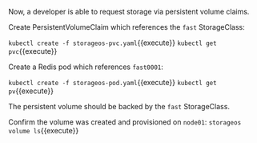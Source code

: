 Now, a developer is able to request storage via persistent volume claims.

Create PersistentVolumeClaim which references the `fast` StorageClass:

`kubectl create -f storageos-pvc.yaml`{{execute}}
`kubectl get pvc`{{execute}}

Create a Redis pod which references `fast0001`:

`kubectl create -f storageos-pod.yaml`{{execute}}
`kubectl get pv`{{execute}}

The persistent volume should be backed by the `fast` StorageClass.

Confirm the volume was created and provisioned on `node01`:
`storageos volume ls`{{execute}}
